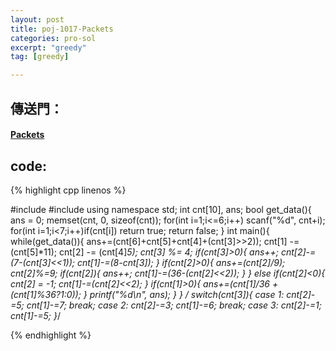 ```yaml
---
layout: post
title: poj-1017-Packets
categories: pro-sol
excerpt: "greedy"
tag: [greedy]

---
```


## 傳送門：

#### [Packets](http://poj.org/problem?id=1017)

## code:

{% highlight cpp linenos %}

#include <iostream>
#include <cstring>
using namespace std;
int cnt[10], ans;
bool get_data(){
  ans = 0;
  memset(cnt, 0, sizeof(cnt));
  for(int i=1;i<=6;i++)
    scanf("%d", cnt+i);
  for(int i=1;i<7;i++)if(cnt[i])
    return true;
  return false;
}
int main(){
  while(get_data()){
    ans+=(cnt[6]+cnt[5]+cnt[4]+(cnt[3]>>2));
    cnt[1] -= (cnt[5]*11);
    cnt[2] -= (cnt[4]*5);
    cnt[3] %= 4;
    if(cnt[3]>0){
      ans++;
      cnt[2]-=(7-(cnt[3]<<1));
      cnt[1]-=(8-cnt[3]);
    }
    if(cnt[2]>0){
      ans+=(cnt[2]/9);
      cnt[2]%=9;
      if(cnt[2]){
        ans++;
        cnt[1]-=(36-(cnt[2]<<2));
      }
    }
    else if(cnt[2]<0){
      cnt[2] *= -1;
      cnt[1]-=(cnt[2]<<2);
    }
    if(cnt[1]>0){
      ans+=(cnt[1]/36 + (cnt[1]%36?1:0));
    }
    printf("%d\n", ans);
  }
}
    /*
    switch(cnt[3]){
      case 1:
        cnt[2]-=5;
        cnt[1]-=7;
        break;
      case 2:
        cnt[2]-=3;
        cnt[1]-=6;
        break;
      case 3:
        cnt[2]-=1;
        cnt[1]-=5;
    }*/

{% endhighlight %}
